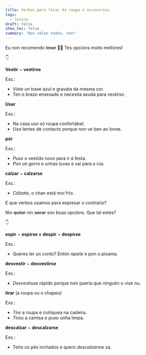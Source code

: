 ```yaml
---
title: Verbos para falar da roupa e accesorios
tags:
  - lexico
draft: false
show_toc: false
summary: 'Non valen todos, non!'
---
```

Eu non recomendo ~~levar~~ 🙅‍♀ Tes opcións moito mellores!

<e-moji> 👇 </e-moji>

<article>

**Vestir** ~ **vestirse**

Exs.:
- *Viste* un traxe azul e gravata da mesma cor.
- Ten o brazo enxesado e necesita axuda para *vestirse*. 

</article>

<article> 

**Usar**

Exs.:
- Na casa *uso* só roupa confortábel.
- *Usa* lentes de contacto porque non ve ben ao lonxe. 

</article>

<article> 
  
**pór**

Exs.:
- *Puxo* o vestido novo para ir á festa.
- *Pon* un gorro e unhas luvas e vai para a rúa.

</article>

<article> 
  
**calzar** ~ **calzarse**

Exs.:
- *Cálzate*, o chan está moi frío.

</article>

E que verbos usamos para expresar o contrario? 

Nin ~~quitar~~ nin ~~sacar~~ son boas opcións. Que tal estes?

<e-moji> 👇 </e-moji>

<article> 
  
**espir** ~ **espirse** e **despir** ~ **despirse**

Exs.:
- Queres ler un conto? Entón *íspete* e pon o pixama.

</article>

<article> 
  
**desvestir** ~ **desvestirse**

Exs.:
- *Desvestiuse* rápido porque non quería que ninguén o vise nu. 

</article>

<article> 
  
**tirar** (a roupa ou o chapeu)

Exs.:
- *Tire* a roupa e colóquea na cadeira.
- *Tirou* a camisa e puxo unha limpa.

</article>

<article> 

**descalzar** ~ **descalzarse**

Exs.:
- Teño os pés inchados e quero *descalzarme* xa.

</article>
